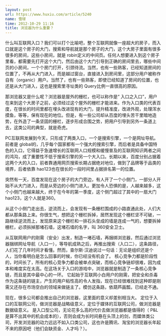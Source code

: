 ```yaml
---
layout: post
url: https://www.huxiu.com/article/5240
name: 雪球
time: 2012-10-29 11:16
title: 浏览器为什么重要？
---
```

什么叫互联网入口？我们可以打个比喻吧，整个互联网就像一座超大的房子，而入口就是这个房子的大门，搜索和导航就是那个房子的大门，这个大房子里面有很多很多的房间，这些小房间，就是 robin定义的中间页。任何人想要进入到这个房子里看，都需要先打开这个大门，然后由这个大门引导到正确的房间里去，哪些中间页的小房间，一个个房门打开，引颈待流。当然，也有一些熟客，已经知道房间的位置了，不再从大门进入，而是越过窗台，直接进入到房间里，这部分用户被称作自有（organic）用户。当然了，也有一些熟客，即使已经知道了房间的位置，也还是从大门进入，这也是搜索里寻址类的 Query比例一直很高的原因。

那浏览器又是什么呢？浏览器是屋外的栅栏，也可以称作是“ 入口之入口”，用户在来到这个大房子之前，必须经过这个屋外的栅栏才能进来。作为入口类的代表百度，在很长的时间里都在埋头改进现有的大门，提升精准度，改进外观，处理浑水摸鱼，等等，保有现在的地位。但是，有一些公司却从百度的埋头苦干里暗地造势，在外造了一条坚固的栅栏，逐步形成合围之势，把用户引导到另外一条道上去，这类公司的典型，就是奇虎。

PC互联网发展到今天，只形成了两类入口，一个是搜索引擎，一个是网址导航。前者是 global的，几乎每个国家都有一个强大的搜索引擎，而后者是具备中国特色的入口，它得益于急速增长的互联网人口规模和缓慢普及的互联网知识两者之间的鸿沟，成了重要性不低于搜索引擎的另一个大入口。长期以来，百度分别占据着这两个大的入口，前者靠通用网页搜索长期占据绝对地位，做到了品牌等于品类的境界，后者依靠 hao123也在很长的一段时间里占据排名第一的位置。

突然有一天，百度发现在这个房子的大门旁边，有人开了一个小侧门，一部分人开始不从大门进入，而是从旁边的小侧门进入。更加令人恐惧的是，人越来越多，这个小侧门也越来越大，终于在今年的第一季度，这个侧门超过了其中的一扇大门 hao123，这个人就是360。

从这个小侧门走出去，逆流而上，会发现有一条栅栏围成的小路直通此处，人们大都从那条路上来。你很生气，想把这个栅栏拆掉，居然发现这个栅栏坚不可破，一路继续逆流而上，发现原来这个栅栏和一排石头垒成的墙是连成一气的，想要拆掉栅栏，必须拆掉那堵石墙，这堵石墙的名字，叫 360安全卫士。

从互联网用户的刚需（安全）出发，制造一堵石墙，再捆绑浏览器，然后通过浏览器捆绑网址导航（入口一），等导航成熟之后，再推出搜索（入口二），这条路径，人们花了几年时间才看懂。然而，查尔斯·汉迪说过一句话：无论是组织还是个人，当你看明白是怎么回事的时候，你已经没有机会了。 核心竞争力都是阶段性的，时间长了，所有的核心竞争力都会被单点突破，而核心竞争链却很难，因为成本和难度实在太高。在这场关于入口的游戏中，浏览器就是制造了一条核心竞争链，而且是其中最中心的一环。 它起始于互联网小白用户的刚需，把安全和杀毒作为这条链的链主，产生的用户粘性高的令人发指，现在已经很难找到这种即是刚需又还存在市场空白的领域来做链主了。模仿这条路，依葫芦画瓢，已经走不通。

现在，很多公司都会推出自己的浏览器，这里面的意义却差别相当大。 定位于入口的互联网公司，做浏览器是战略级意义，定位于媒体的互联网公司，做浏览器是数据级意义。 是入口型公司，无论花多么高的代价去做浏览器都是值得的（ P&L是算不出其中的机会成本的），否则会成为长时间悬在头顶上的剑，而媒体类公司，开发浏览器的动力远远不如入口类公司，这也许是腾讯、淘宝的浏览器长年起不来的原因吧（他们会缺资金、人才吗？）。

